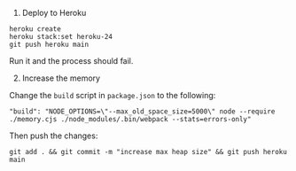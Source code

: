 1. Deploy to Heroku

```
heroku create
heroku stack:set heroku-24
git push heroku main
```

Run it and the process should fail.

2. Increase the memory

Change the `build` script in `package.json` to the following:

```
"build": "NODE_OPTIONS=\"--max_old_space_size=5000\" node --require ./memory.cjs ./node_modules/.bin/webpack --stats=errors-only"
```

Then push the changes:

```
git add . && git commit -m "increase max heap size" && git push heroku main
```
